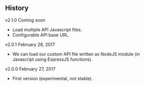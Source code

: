 ## History

v2.1.0 Coming soon

* Load multiple API Javascript files.
* Configurable API base URL.

v2.0.1 February 28, 2017

* We can load our custom API file written as NodeJS module (in Javascript using ExpressJS functions).

v2.0.0 February 27, 2017

* First version (experimental, not stable).
